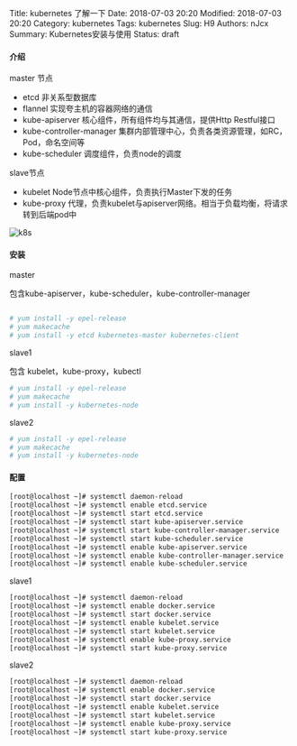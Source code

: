 Title: kubernetes 了解一下
Date: 2018-07-03 20:20
Modified: 2018-07-03 20:20
Category: kubernetes
Tags: kubernetes
Slug: H9
Authors: nJcx
Summary: Kubernetes安装与使用
Status: draft

#### 介绍

master 节点

- etcd 非关系型数据库
- flannel 实现夸主机的容器网络的通信
- kube-apiserver 核心组件，所有组件均与其通信，提供Http Restful接口
- kube-controller-manager 集群内部管理中心，负责各类资源管理，如RC，Pod，命名空间等
- kube-scheduler 调度组件，负责node的调度

slave节点
- kubelet Node节点中核心组件，负责执行Master下发的任务 
- kube-proxy 代理，负责kubelet与apiserver网络。相当于负载均衡，将请求转到后端pod中

![k8s](../images/k8s.png)
#### 安装

master 

包含kube-apiserver，kube-scheduler，kube-controller-manager

```bash

# yum install -y epel-release
# yum makecache 
# yum install -y etcd kubernetes-master kubernetes-client 

```

slave1

包含 kubelet，kube-proxy，kubectl


```bash
# yum install -y epel-release
# yum makecache 
# yum install -y kubernetes-node

```


slave2

```bash
# yum install -y epel-release
# yum makecache 
# yum install -y kubernetes-node

```

#### 配置

```bash
[root@localhost ~]# systemctl daemon-reload
[root@localhost ~]# systemctl enable etcd.service
[root@localhost ~]# systemctl start etcd.service
[root@localhost ~]# systemctl start kube-apiserver.service
[root@localhost ~]# systemctl start kube-controller-manager.service
[root@localhost ~]# systemctl start kube-scheduler.service
[root@localhost ~]# systemctl enable kube-apiserver.service
[root@localhost ~]# systemctl enable kube-controller-manager.service
[root@localhost ~]# systemctl enable kube-scheduler.service

```

slave1

```bash
[root@localhost ~]# systemctl daemon-reload
[root@localhost ~]# systemctl enable docker.service
[root@localhost ~]# systemctl start docker.service
[root@localhost ~]# systemctl enable kubelet.service
[root@localhost ~]# systemctl start kubelet.service
[root@localhost ~]# systemctl enable kube-proxy.service
[root@localhost ~]# systemctl start kube-proxy.service

```

slave2

```bash
[root@localhost ~]# systemctl daemon-reload
[root@localhost ~]# systemctl enable docker.service
[root@localhost ~]# systemctl start docker.service
[root@localhost ~]# systemctl enable kubelet.service
[root@localhost ~]# systemctl start kubelet.service
[root@localhost ~]# systemctl enable kube-proxy.service
[root@localhost ~]# systemctl start kube-proxy.service

```
